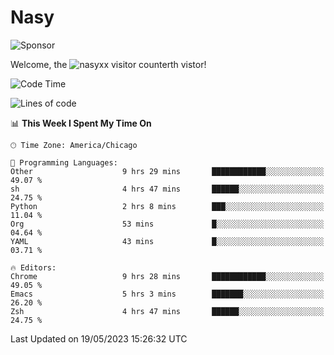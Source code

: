 # Nasy

<!--
<p align="center">
<img height="200" src="https://github-readme-stats.vercel.app/api?username=nasyxx&count_private=true&show_icons=true&theme=dracula&include_all_commits=true"/>
<img height="200" src="https://github-readme-stats.vercel.app/api/top-langs/?username=nasyxx&theme=dracula&hide=html,jupyter+notebook&count_private=true&show_icons=true"/>
</p>

  
----------------
-->

![Sponsor](https://img.shields.io/static/v1.svg?label=Sponsor&message=%E2%9D%A4&logo=GitHub&style=flat&color=pink)
 
Welcome, the ![nasyxx visitor counter](https://count.getloli.com/get/@nasyxx?theme=rule34)th vistor!
 
<!--START_SECTION:waka-->
![Code Time](http://img.shields.io/badge/Code%20Time-3%2C529%20hrs%2037%20mins-blue)

![Lines of code](https://img.shields.io/badge/From%20Hello%20World%20I%27ve%20Written-6.2%20million%20lines%20of%20code-blue)

📊 **This Week I Spent My Time On** 

```text
🕑︎ Time Zone: America/Chicago

💬 Programming Languages: 
Other                    9 hrs 29 mins       ████████████░░░░░░░░░░░░░   49.07 % 
sh                       4 hrs 47 mins       ██████░░░░░░░░░░░░░░░░░░░   24.75 % 
Python                   2 hrs 8 mins        ███░░░░░░░░░░░░░░░░░░░░░░   11.04 % 
Org                      53 mins             █░░░░░░░░░░░░░░░░░░░░░░░░   04.64 % 
YAML                     43 mins             █░░░░░░░░░░░░░░░░░░░░░░░░   03.71 % 

🔥 Editors: 
Chrome                   9 hrs 28 mins       ████████████░░░░░░░░░░░░░   49.05 % 
Emacs                    5 hrs 3 mins        ███████░░░░░░░░░░░░░░░░░░   26.20 % 
Zsh                      4 hrs 47 mins       ██████░░░░░░░░░░░░░░░░░░░   24.75 % 
```


 Last Updated on 19/05/2023 15:26:32 UTC
<!--END_SECTION:waka-->

<!-- ![visitors](https://visitor-badge.laobi.icu/badge?page_id=nasyxx.nasyxx) -->
